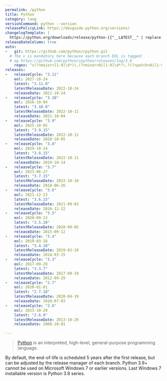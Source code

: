 ```yaml
---
permalink: /python
title: Python
category: lang
versionCommand: python --version
releasePolicyLink: https://devguide.python.org/versions/
changelogTemplate: |
  https://python.org/downloads/release/python-{{"__LATEST__" | replace:'.',''}}/
releaseDateColumn: true
auto:
-   git: https://github.com/python/cpython.git
  # The v is mandatory here because each branch EOL is tagged:
  # eg https://github.com/python/cpython/releases/tag/3.6
    regex: ^v(?<major>[1-9]\d*)\.(?<minor>0|[1-9]\d*)\.?(?<patch>0|[1-9]\d*)?$
releases:
-   releaseCycle: "3.11"
    eol: 2027-10-24
    latest: "3.11.0"
    latestReleaseDate: 2022-10-24
    releaseDate: 2022-10-24
-   releaseCycle: "3.10"
    eol: 2026-10-04
    latest: "3.10.8"
    latestReleaseDate: 2022-10-11
    releaseDate: 2021-10-04
-   releaseCycle: "3.9"
    eol: 2025-10-05
    latest: "3.9.15"
    latestReleaseDate: 2022-10-11
    releaseDate: 2020-10-05
-   releaseCycle: "3.8"
    eol: 2024-10-14
    latest: "3.8.15"
    latestReleaseDate: 2022-10-11
    releaseDate: 2019-10-14
-   releaseCycle: "3.7"
    eol: 2023-06-27
    latest: "3.7.15"
    latestReleaseDate: 2022-10-10
    releaseDate: 2018-06-26
-   releaseCycle: "3.6"
    eol: 2021-12-23
    latest: "3.6.15"
    latestReleaseDate: 2021-09-03
    releaseDate: 2016-12-22
-   releaseCycle: "3.5"
    eol: 2020-09-13
    latest: "3.5.10"
    latestReleaseDate: 2020-09-05
    releaseDate: 2015-09-12
-   releaseCycle: "3.4"
    eol: 2019-03-18
    latest: "3.4.10"
    latestReleaseDate: 2019-03-18
    releaseDate: 2014-03-15
-   releaseCycle: "3.3"
    eol: 2017-09-29
    latest: "3.3.7"
    latestReleaseDate: 2017-09-19
    releaseDate: 2012-09-29
-   releaseCycle: "2.7"
    eol: 2020-01-01
    latest: "2.7.18"
    latestReleaseDate: 2020-04-19
    releaseDate: 2010-07-03
-   releaseCycle: "2.6"
    eol: 2013-10-29
    latest: "2.6.9"
    latestReleaseDate: 2013-10-29
    releaseDate: 2008-10-01

---
```


> [Python](https://www.python.org/) is an interpreted, high-level, general-purpose programming language.

By default, the end-of-life is scheduled 5 years after the first release, but can be adjusted by the release manager of each branch.
Python 3.9+ cannot be used on Microsoft Windows 7 or earlier versions. Last Windows 7 installable version is Python 3.8 series.
